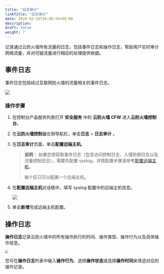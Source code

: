 ```yaml
---
title: "日志审计"
linkTitle: "日志审计"
date: 2020-02-28T10:08:56+09:00
description:
draft: false
weight: 7
---
```


记录通过云防火墙所有流量的日志，包括事件日志和操作日志，帮助用户实时审计网络流量，并对可疑流量进行相应的处理提供依据。

## 事件日志

事件日志包括经过互联网防火墙的流量相关的事件日志。

![](../_images/log.png)

### 操作步骤

1. 在控制台产品服务列表打开 **安全服务** 中的 **云防火墙 CFW** 进入**云防火墙控制台**。

2. 在**云防火墙控制台**左侧导航栏，单击**日志** > **日志审计** 。

3. 在**日志审计**页面，单击**配置远端主机**。

   > **说明：**
   > 如果您想获取事件日志（包含访问控制日志、入侵防御日志以及流量控制日志），需要先配置 syslog，详情配置步骤请参考[配置远端主机](/security/firewall/manual/rsyslog/)。
   >
   > 每个区只可以配置一个远端主机。

4. 在**配置远端主机**对话框中，填写 syslog 配置中的远端主机信息。

   ![](../_images/set_vm.png)

5. 单击**新增**完成远端主机配置。

## 操作日志

**操作日志**记录云防火墙中的所有操作执行的时间、操作类型、操作行为以及具体操作信息。

<img src="../_images/manual_log.png" style="zoom:60%;" />

您可在**操作日志**列表中输入**操作行为**、选择**操作状态**或选择**操作时间**来筛选对应的操作记录。